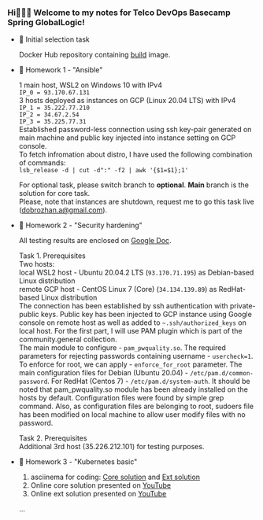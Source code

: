 ### Hi👋👋👋 Welcome to my notes for Telco DevOps Basecamp Spring GlobalLogic!

- 🔭 Initial selection task

  Docker Hub repository containing [build](https://hub.docker.com/repository/docker/dobrozhan/onelinewebserver) image.

- 🔭 Homework 1 - "Ansible"

   1 main host, WSL2 on Windows 10 with IPv4 \
   `IP_0 = 93.170.67.131`\
   3 hosts deployed as instances on GCP (Linux 20.04 LTS) with IPv4\
   `IP_1 = 35.222.77.210`\
   `IP_2 = 34.67.2.54`\
   `IP_3 = 35.225.77.31`\
   Established password-less connection using ssh key-pair generated on main machine and public key injected into instance setting on GCP console.\
   To fetch infromation about distro, I have used the following combination of commands:\
   `lsb_release -d | cut -d":" -f2 | awk '{$1=$1};1'`

   For optional task, please switch branch to **optional**. **Main** branch is the solution for core task.\
   Please, note that instances are shutdown, request me to go this task live (dobrozhan.a@gmail.com).

- 🔭 Homework 2 - "Security hardening"
    
    All testing results are enclosed on [Google Doc](https://docs.google.com/document/d/1j6QeDBlXAxQKk2I4ZHPzLU5qgVu6py67pnz97jmd870/edit?usp=sharing).
    
    Task 1. Prerequisites\
    Two hosts:\
    local WSL2 host - Ubuntu 20.04.2 LTS (`93.170.71.195`) 	          as Debian-based Linux distribution\
    remote GCP host -  CentOS Linux 7 (Core) (`34.134.139.89`)        as RedHat-based Linux distribution\
    The connection has been established by ssh authentication with private-public keys. Public key has been injected to GCP instance using Google console on remote host as           well as added to `~.ssh/authorized_keys` on local host. For the first part, I will use PAM plugin which is part of the community.general collection.\
    The main module to configure - `pam_pwquality.so`. The required parameters for rejecting passwords containing username - `usercheck=1`. To enforce for root, we can apply -       `enforce_for_root` parameter. The main configuration files for Debian (Ubuntu 20.04) - `/etc/pam.d/common-password`. For RedHat (Centos 7) - `/etc/pam.d/system-auth`. It         should be noted that pam_pwquality.so module has been already installed on the hosts by default. Configuration files were found by simple grep command. Also, as                 configuration files are belonging to root, sudoers file has been modified on local machine to allow user modify files with no password.
    
    Task 2. Prerequisites\
    Additional 3rd host (35.226.212.101) for testing purposes.
  
 - 🔭 Homework 3 - "Kubernetes basic"
    1. asciinema for coding: [Core solution](https://asciinema.org/a/416595) and [Ext solution](https://asciinema.org/a/dZy24YeAycZSu7HTnH5nrmHWd)
    2. Online core solution presented on [YouTube](https://youtu.be/1_cRj-NVCSg)
    3. Online ext solution presented on [YouTube](https://youtu.be/PAM0Jw4LN2E) 

    ...
<!--
**dobrozhan/dobrozhan** is a ✨ _special_ ✨ repository because its `README.md` (this file) appears on your GitHub profile.

Here are some ideas to get you started:

- 🔭 I’m currently working on ...
- 🌱 I’m currently learning ...
- 👯 I’m looking to collaborate on ...
- 🤔 I’m looking for help with ...
- 💬 Ask me about ...
- 📫 How to reach me: ...
- 😄 Pronouns: ...
- ⚡ Fun fact: ...
-->
